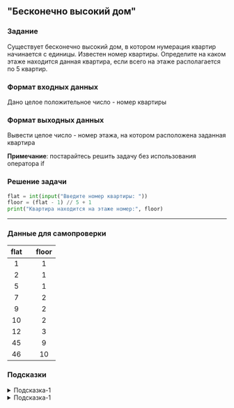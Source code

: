 ## "Бесконечно высокий дом"

### Задание

Существует бесконечно высокий дом, в котором нумерация квартир начинается с единицы. Известен номер квартиры. Определите на каком этаже находится данная квартира, если всего на этаже располагается по 5 квартир.

### Формат входных данных

Дано целое положительное число - номер квартиры

### Формат выходных данных

Вывести целое число - номер этажа, на котором расположена заданная квартира

**Примечание**: постарайтесь решить задачу без использования оператора if

### Решение задачи

```python
flat = int(input("Введите номер квартиры: "))
floor = (flat - 1) // 5 + 1
print("Квартира находится на этаже номер:", floor)
```

---

### Данные для самопроверки
|   flat   | | floor    |
| :---: |---| :---: | 
|   1   |   |   1   |
|   2   |   |   1   |
|   5   |   |   1   |
|   7   |   |   2   |
|   9   |   |   2   |
|   10   |  |   2   |
|   12   |  |   3   |
|   45   |  |   9   |
|   46   |  |   10   |
### Подсказки

<details>
<summary>Подсказка-1</summary>
Нарисуйте схему дома, пропишите квартиры на первых пяти этажах. <br> 
Попробуйте найти закономерность(формулу) между номером квартиры и этажом.
</details>

<details>
<summary>Подсказка-1</summary>
Уверяю вас, задача решается теми инструментами, что мы изучили. <br>
Но! Не стесняйтесь гуглить. Если вам нужен какой-то дополнительный инструмент питона, а вы его не знаете - найдите.
</details>
